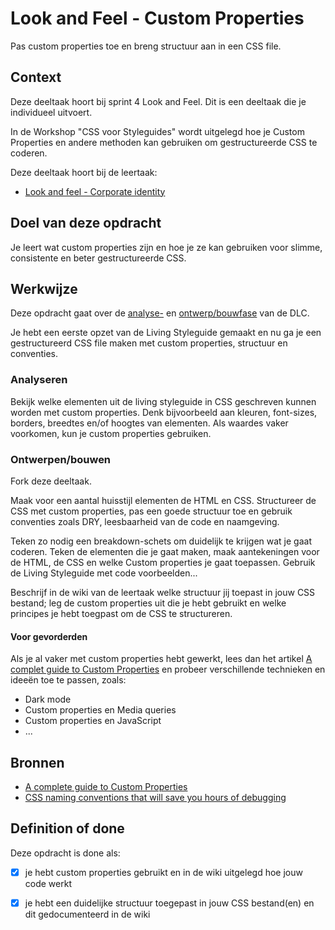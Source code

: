 
# Look and Feel - Custom Properties

Pas custom properties toe en breng structuur aan in een CSS file.

## Context

Deze deeltaak hoort bij sprint 4 Look and Feel. Dit is een deeltaak die je individueel uitvoert.

In de Workshop "CSS voor Styleguides" wordt uitgelegd hoe je Custom Properties en andere methoden kan gebruiken om gestructureerde CSS te coderen.

Deze deeltaak hoort bij de leertaak:
- [Look and feel - Corporate identity](https://github.com/fdnd-task/look-and-feel-corporate-identity)

## Doel van deze opdracht

Je leert wat custom properties zijn en hoe je ze kan gebruiken voor slimme, consistente en beter gestructureerde CSS. 

## Werkwijze

Deze opdracht gaat over de [analyse-](#analyseren) en [ontwerp/bouwfase](#ontwerpenbouwen) van de DLC.

Je hebt een eerste opzet van de Living Styleguide gemaakt en nu ga je een gestructureerd CSS file maken met custom properties, structuur en conventies.

### Analyseren

Bekijk welke elementen uit de living styleguide in CSS geschreven kunnen worden met custom properties. Denk bijvoorbeeld aan kleuren, font-sizes, borders, breedtes en/of hoogtes van elementen.  Als waardes vaker voorkomen, kun je custom properties gebruiken. 

### Ontwerpen/bouwen

Fork deze deeltaak. 

Maak voor een aantal huisstijl elementen de HTML en CSS. 
Structureer de CSS met custom properties, pas een goede structuur toe en gebruik conventies zoals DRY, leesbaarheid van de code en naamgeving.

Teken zo nodig een breakdown-schets om duidelijk te krijgen wat je gaat coderen. Teken de elementen die je gaat maken, maak aantekeningen voor de HTML, de CSS en welke Custom properties je gaat toepassen. Gebruik de Living Styleguide met code voorbeelden...

Beschrijf in de wiki van de leertaak welke structuur jij toepast in jouw CSS bestand; leg de custom properties uit die je hebt gebruikt en welke principes je hebt toegpast om de CSS te structureren. 

#### Voor gevorderden

Als je al vaker met custom properties hebt gewerkt, lees dan het artikel [A complet guide to Custom Properties](https://css-tricks.com/a-complete-guide-to-custom-properties/) en probeer verschillende technieken en ideeën toe te passen, zoals: 
- Dark mode
- Custom properties en Media queries
- Custom properties en JavaScript
- ...

## Bronnen

- [A complete guide to Custom Properties](https://css-tricks.com/a-complete-guide-to-custom-properties/)
- [CSS naming conventions that will save you hours of debugging](https://www.freecodecamp.org/news/css-naming-conventions-that-will-save-you-hours-of-debugging-35cea737d849/)
<!-- - [Using CSS custom properties like this is a waste](https://www.youtube.com/watch?v=_2LwjfYc1x8)-->
<!-- - [Basis voorbeeld template HTML & CSS structuur](https://codepen.io/joostf/pen/xEpmLx) -->

## Definition of done

Deze opdracht is done als:

- [x] je hebt custom properties gebruikt en in de wiki uitgelegd hoe jouw code werkt
- [x] je hebt een duidelijke structuur toegepast in jouw CSS bestand(en) en dit gedocumenteerd in de wiki


